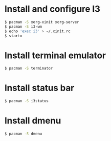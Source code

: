 # Install and configure I3
```sh
$ pacman -S xorg-xinit xorg-server
$ pacman -S i3-wm
$ echo 'exec i3' > ~/.xinit.rc
$ startx
```

# Install terminal emulator
```sh
$ pacman -S terminator
```

# Install status bar
```sh
$ pacman -S i3status
```

# Install dmenu
```sh
$ pacman -S dmenu
```
